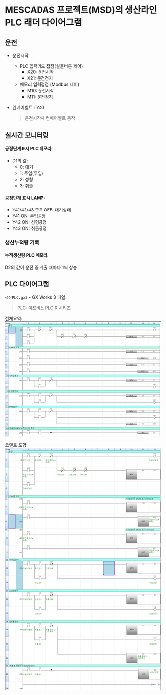 # MESCADAS 프로젝트(MSD)의 생산라인 PLC 래더 다이어그램

## 운전

* 운전시작
  * PLC 입력카드 접점(실물버튼 제어):
    * X20: 운전시작
    * X21: 운전정지
  * 메모리 입력접점 (Modbus 제어)
    * M10: 운전시작
    * M11: 운전정지

* 컨베어벨트 : Y40
  > 운전시작시 컨베어벨트 동작
  
## 실시간 모니터링

#### 공정단계표시 PLC 메모리:
* D1의 값:
  * 0: 대기
  * 1: 주입(투입)
  * 2: 성형
  * 3: 취출 


#### 공정단계 표시 LAMP:
* Y41/42/43 모두 OFF: 대기상태
* Y41 ON: 주입공정
* Y42 ON: 성형공정
* Y43 ON: 취출공정

### 생산누적량 기록
#### 누적생산량 PLC 메모리:
D2의 값이 운전 중 취출 때마다 1씩 상승


##  PLC 다이어그램

 `생산PLC.gx3` - GX Works 3 파일.

> PLC: 미쯔비스 PLC R 시리즈

전체요약:
![PLC 다이어그램 전체 요약](./doc/img/1-1수동모드%20전체%20다이어그램%20코멘트%20없음.png)

코멘트 포함:
![PLC 다이어그램 전체 코멘트 포함](./doc/img/1-2수동모드%20전체%20다이어그램%20코멘트포함.png)